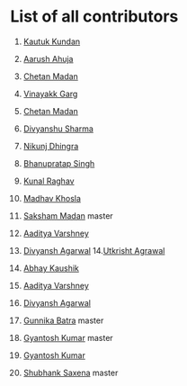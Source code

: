# List of all contributors

1. [Kautuk Kundan](https://github.com/kautukkundan)
2. [Aarush Ahuja](https://github.com/arush15june)
3. [Chetan Madan](https://github.com/ChetanMadan)
4. [Vinayakk Garg](https://github.com/vinayakkgarg)
5. [Chetan Madan](https://github.com/ChetanMadan)
6. [Divyanshu Sharma](https://github.com/divyanshusharma1709)
7. [Nikunj Dhingra](https://github.com/Nikunj2102)
8. [Bhanupratap Singh](https://github.com/asterisk-bhanu)
9. [Kunal Raghav](https://github.com/KunalRaghav)
10. [Madhav Khosla](https://github.com/madhavkhoslaa)
11. [Saksham Madan](https://github.com/Sammadan)
master
12. [Aaditya Varshney](https://github.com/AadityaVarshney)
13. [Divyansh Agarwal](https://github.com/Divyansh12)
14.[Utkrisht Agrawal](https://github.com/gutku10)

12. [Abhay Kaushik](https://github.com/AbhayKaushik)
13. [Aaditya Varshney](https://github.com/AadityaVarshney)
14. [Divyansh Agarwal](https://github.com/Divyansh12)
15. [Gunnika Batra](https://github.com/Gunnika)
master
16. [Gyantosh Kumar](https://github.com/Gyantoshkumar) 
master

16. [Gyantosh Kumar](https://github.com/Gyantoshkumar)
17. [Shubhank Saxena](https://github.com/shubhank-saxena)
 master
